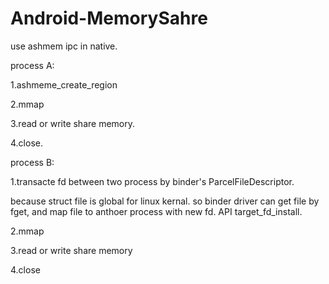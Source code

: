 Android-MemorySahre
===================

use ashmem ipc in native.


process A:

1.ashmeme_create_region

2.mmap

3.read or write share memory.

4.close.



process B:

1.transacte fd between two process by binder's ParcelFileDescriptor.

because struct file is global for linux kernal. so binder driver can get file by fget, and map file to anthoer process with 
new fd. API target_fd_install. 

2.mmap 

3.read or write share memory

4.close


